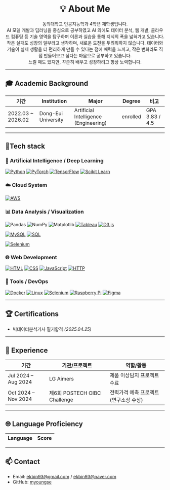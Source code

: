 <h1 align="center"> 💡 About Me </h1>

<p align="center">
동의대학교 인공지능학과 4학년 재학생입니다.<br>
AI 모델 개발과 딥러닝을 중심으로 공부하였고 AI 외에도 데이터 분석, 웹 개발, 클라우드 컴퓨팅 등 기술 영역을 탐구하며 이론과 실습을 통해 지식의 폭을 넓혀가고 있습니다. 
작은 실패도 성장의 일부라고 생각하며, 새로운 도전을 두려워하지 않습니다. 데이터와 기술이 실제 생활을 더 편리하게 만들 수 있다는 점에 매력을 느끼고, 작은 변화라도 직접 만들어보고 싶다는 마음으로 공부하고 있습니다.<br>
느릴 때도 있지만, 꾸준히 배우고 성장하려고 항상 노력합니다.

</p>


---

## 🎓 Academic Background
| 기간               | Institution                          | Major                                | Degree    | 비고            |
|-----------------|----------------------------------|-------------------------------------|----------|----------------|
| 2022.03 ~ 2026.02 | Dong-Eui University              | Artificial Intelligence (Engineering) | enrolled | GPA 3.83 / 4.5  |

---

## 🚀Tech stack

### 🧠 Artificial Intelligence / Deep Learning
[![Python](https://img.shields.io/badge/Python-3776AB?style=plastic&logo=python&logoColor=white)](https://www.python.org/)
[![PyTorch](https://img.shields.io/badge/PyTorch-EE4C2C?style=for-the-badge&logo=pytorch&logoColor=white)](https://pytorch.org/)
[![TensorFlow](https://img.shields.io/badge/TensorFlow-FF6F00?style=for-the-badge&logo=tensorflow&logoColor=white)](https://www.tensorflow.org/)
[![Scikit Learn](https://img.shields.io/badge/Scikit--Learn-F7931E?style=for-the-badge&logo=scikit-learn&logoColor=white)](https://scikit-learn.org/)

### ☁️ Cloud System
[![AWS](https://img.shields.io/badge/AWS-%23FF9900.svg?logo=amazon-web-services&logoColor=white)](#)

### 📊 Data Analysis / Visualization
![Pandas](https://img.shields.io/badge/Pandas-150458?style=flat&logo=pandas&logoColor=white)
![NumPy](https://img.shields.io/badge/NumPy-013243?style=flat&logo=numpy&logoColor=white)
![Matplotlib](https://img.shields.io/badge/Matplotlib-11557C?style=flat&logo=matplotlib&logoColor=white)
[![Tableau](https://img.shields.io/badge/Tableau-E97627?style=for-the-badge&logo=tableau&logoColor=white)](https://www.tableau.com/)
[![D3.js](https://img.shields.io/badge/D3.js-F9A03C?style=for-the-badge&logo=d3.js&logoColor=white)](https://d3js.org/)

[![MySQL](https://img.shields.io/badge/MySQL-4479A1?style=for-the-badge&logo=mysql&logoColor=white)](https://www.mysql.com/)
[![SQL](https://img.shields.io/badge/SQL-003B57?style=for-the-badge&logo=postgresql&logoColor=white)](https://en.wikipedia.org/wiki/SQL)

[![Selenium](https://img.shields.io/badge/Selenium-43B02A?style=for-the-badge&logo=selenium&logoColor=white)](https://www.selenium.dev/)

### 🌐 Web Development
[![HTML](https://img.shields.io/badge/HTML5-E34F26?style=for-the-badge&logo=html5&logoColor=white)](https://developer.mozilla.org/en-US/docs/Web/HTML)
[![CSS](https://img.shields.io/badge/CSS3-1572B6?style=for-the-badge&logo=css3&logoColor=white)](https://developer.mozilla.org/en-US/docs/Web/CSS)
[![JavaScript](https://img.shields.io/badge/JavaScript-F7DF1E?style=for-the-badge&logo=javascript&logoColor=black)](https://developer.mozilla.org/en-US/docs/Web/JavaScript)
[![HTTP](https://img.shields.io/badge/HTTP-005571?style=for-the-badge&logo=httpie&logoColor=white)](https://developer.mozilla.org/en-US/docs/Web/HTTP)

### 🔧 Tools / DevOps
[![Docker](https://img.shields.io/badge/Docker-2496ED?style=for-the-badge&logo=docker&logoColor=white)](https://www.docker.com/)
[![Linux](https://img.shields.io/badge/Linux-FCC624?style=for-the-badge&logo=linux&logoColor=black)](https://www.linux.org/)
[![Selenium](https://img.shields.io/badge/Selenium-43B02A?style=for-the-badge&logo=selenium&logoColor=white)](https://www.selenium.dev/)
[![Raspberry Pi](https://img.shields.io/badge/Raspberry%20Pi-C51A4A?style=for-the-badge&logo=raspberry-pi&logoColor=white)](https://www.raspberrypi.com/)
[![Figma](https://img.shields.io/badge/Figma-F24E1E?style=for-the-badge&logo=figma&logoColor=white)](https://www.figma.com/)

---

## 🏆 Certifications
- 빅데이터분석기사 필기합격 *(2025.04.25)*

---

## 💼 Experience
| 기간                    | 기관/프로젝트                                | 역할/활동                           |
|-----------------------|----------------------------------------|------------------------------------|
| Jul 2024 – Aug 2024     | LG Aimers                              | 제품 이상탐지 프로젝트 수료            |
| Oct 2024 – Nov 2024     | 제6회 POSTECH OIBC Challenge           | 전력가격 예측 프로젝트 (연구소상 수상) |

---

## 🌐 Language Proficiency
| Language  | Score |
|-----------|-------|

---

## 📫 Contact
- Email: ekbin93@gmail.com / ekbin93@naver.com  
- GitHub: [myoungse](https://github.com/myoungse)
